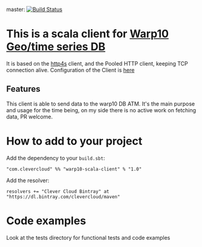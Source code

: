 master: [![Build Status](https://travis-ci.org/CleverCloud/wapr10-scala-client.svg?branch=master)](https://travis-ci.org/CleverCloud/wapr10-scala-client)

# This is a scala client for [Warp10 Geo/time series DB](http://www.warp10.io/)

It is based on the [http4s](http://http4s.org/) client, and the Pooled HTTP client, keeping TCP connection alive. Configuration of the Client is [here](http://http4s.org/api/0.14/index.html#org.http4s.client.blaze.BlazeClientConfig)

## Features

This client is able to send data to the warp10 DB ATM. It's the main purpose and usage for the time being, on my side there is no active work on fetching data, PR welcome.

# How to add to your project

Add the dependency to your `build.sbt`:

    "com.clevercloud" %% "warp10-scala-client" % "1.0"

Add the resolver:

    resolvers += "Clever Cloud Bintray" at "https://dl.bintray.com/clevercloud/maven"

# Code examples

Look at the tests directory for functional tests and code examples
